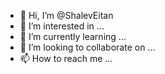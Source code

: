 - 👋 Hi, I’m @ShalevEitan
- 👀 I’m interested in ...
- 🌱 I’m currently learning ...
- 💞️ I’m looking to collaborate on ...
- 📫 How to reach me ...

<!---
ShalevEitan/ShalevEitan is a ✨ special ✨ repository because its `README.md` (this file) appears on your GitHub profile.
You can click the Preview link to take a look at your changes.
--->
